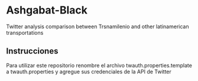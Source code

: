 # Ashgabat-Black
Twitter analysis comparison between Trsnamilenio and other latinamerican transportations


## Instrucciones

Para utilizar este repositorio renombre el archivo twauth.properties.template a twauth.properties y agregue sus credenciales de la API de Twitter


